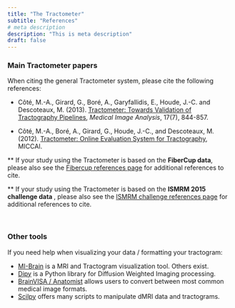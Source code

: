 ```yaml
---
title: "The Tractometer"
subtitle: "References"
# meta description
description: "This is meta description"
draft: false
---
```


### Main Tractometer papers

When citing the general Tractometer system, please cite the following references:

- Côté, M.-A., Girard, G., Boré, A., Garyfallidis, E., Houde, J.-C. and Descoteaux, M. (2013).  <a href="http://www.medicalimageanalysisjournal.com/article/S1361-8415(13)00047-9/abstract" target="_blank"> Tractometer: Towards Validation of Tractography Pipelines</a>, <i>Medical Image Analysis</i>, 17(7), 844-857.

- Côté, M.-A., Boré, A., Girard, G., Houde, J.-C., and Descoteaux, M. (2012). <a href="{% static 'papers/Cote_etal_Tractometer.pdf' %}" target="_blank">Tractometer: Online Evaluation System for Tractography</a>, MICCAI.


** If your study using the Tractometer is based on the <b>FiberCup data</b>, please also see the <a href="/fibercup/references">Fibercup references page</a> for additional references to cite.

** If your study using the Tractometer is based on the <b>ISMRM 2015 challenge data </b>, please also see the <a href="/ismrm2015/references">ISMRM challenge references page</a> for additional references to cite.

<br>

### Other tools

If you need help when visualizing your data / formatting your tractogram:

- <a href="https://github.com/imeka/mi-brain" target="_blank">MI-Brain</a> is a MRI and Tractogram visualization tool. Others exist.
- <a href="https://dipy.org/" target="_blank">Dipy</a> is a Python library for Diffusion Weighted Imaging processing.
- <a href="http://brainvisa.info/index.html" target="_blank">BrainVISA / Anatomist</a> allows users to convert between most common medical image formats.
- <a href="https://scil-documentation.readthedocs.io/en/latest/our_tools/scilpy.html" target="_blank">Scilpy</a> offers many scripts to manipulate dMRI data and tractograms.


